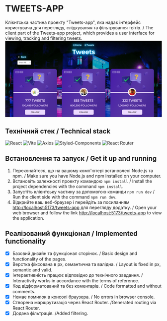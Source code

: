 # TWEETS-APP

Клієнтська частина проекту "Tweets-app", яка надає інтерфейс користувача для
перегляду, слідкуваняя та фільтрування твітів. / The client part of the
Tweets-app project, which provides a user interface for viewing, tracking and
filtering tweets. ![TWEETS-APP](./src/assets/readme-screen.png)

## Технічний стек / Technical stack

![React](https://img.shields.io/badge/React-%23007ACC.svg?style=for-the-badge&logo=react&logoColor=white)
![Vite](https://img.shields.io/badge/vite-%23646CFF.svg?style=for-the-badge&logo=vite&logoColor=white)
![Axios](https://img.shields.io/badge/Axios-%23000000.svg?style=for-the-badge&logo=axios&logoColor=white)
![Styled-Components](https://img.shields.io/badge/Styled_Components-%23DB7093.svg?style=for-the-badge&logo=styled-components&logoColor=white)
![React Router](https://img.shields.io/badge/React_Router-%23000000.svg?style=for-the-badge&logo=react-router&logoColor=white)

## Встановлення та запуск / Get it up and running

1. Переконайтеся, що на вашому комп'ютері встановлені Node.js та npm. / Make
   sure you have Node.js and npm installed on your computer.
2. Встановіть залежності проекту командою `npm install` / Install the project
   dependencies with the command `npm install`.
3. Запустіть клієнтську частину за допомогою команди `npm run dev` / Run the
   client side with the command `npm run dev`.
4. Відкрийте ваш веб-браузер і перейдіть за посиланням
   [http://localhost:5173/tweets-app](http://localhost:5173/tweets-app) для
   перегляду додатку. / Open your web browser and follow the link
   [http://localhost:5173/tweets-app](http://localhost:5173/tweets-app) to view
   the application.

## Реалізований функціонал / Implemented functionality

- [x] Базовий дизайн та функціонал сторінок. / Basic design and functionality of
      the pages.
- [x] Верстка фіксована в рх, семантична та валідна. / Layout is fixed in px,
      semantic and valid.
- [x] Інтерактивність працює відповідно до технічного завдання. / Interactivity
      works in accordance with the terms of reference.
- [x] Код відформатований та без коментарів. / Code formatted and without
      comments.
- [x] Немає помилок в консолі браузера. / No errors in browser console.
- [x] Створена маршрутизація через React Router. /Generated routing via React
      Router.
- [x] Додана фільтрація. /Added filtering.

